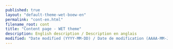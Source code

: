 ```yaml
---
published: true
layout: "default-theme-wet-boew-en"
permalink: "cont-en.html"
filename_root: cont
title: "Content page - WET theme"
description: English description / Description en anglais
modified: "Date modified (YYYY-MM-DD) / Date de modification (AAAA-MM-JJ)"
---
```


